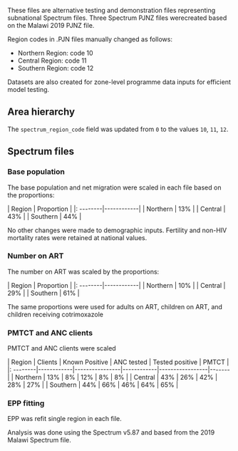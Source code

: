 These files are alternative testing and demonstration files representing subnational Spectrum files. Three Spectrum PJNZ files werecreated based on the Malawi 2019 PJNZ file.

Region codes in .PJN files manually changed as follows:

* Northern Region: code 10
* Central Region: code 11
* Southern Region: code 12

Datasets are also created for zone-level programme data inputs for efficient model testing.

## Area hierarchy

The `spectrum_region_code` field was updated from `0` to the values `10`, `11`, `12`.

## Spectrum files

### Base population

The base population and net migration were scaled in each file based on the proportions:

| Region   | Proportion | 
|: --------|------------|
| Northern | 13%        |
| Central  | 43%        |
| Southern | 44%        |

No other changes were made to demographic inputs. Fertility and non-HIV mortality rates were retained at national values.


### Number on ART

The number on ART was scaled by the proportions:

| Region   | Proportion | 
|: --------|------------|
| Northern | 10%        |
| Central  | 29%        |
| Southern | 61%        |

The same proportions were used for adults on ART, children on ART, and children receiving cotrimoxazole

### PMTCT and ANC clients

PMTCT and ANC clients were scaled 


| Region   | Clients    | Known Positive | ANC tested | Tested positive | PMTCT |
|: --------|------------|----------------|------------|-----------------|-------|
| Northern | 13%        | 8%             | 12%        | 8%              | 8%    |
| Central  | 43%        | 26%            | 42%		  | 28%				| 27%   |
| Southern | 44%        | 66%            | 46%		  | 64%				| 65%   |

### EPP fitting

EPP was refit single region in each file.

Analysis was done using the Spectrum v5.87 and based from the 2019 Malawi Spectrum file.
